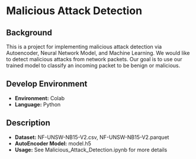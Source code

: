 # Malicious Attack Detection

## Background
This is a project for implementing malicious attack detection via Autoencoder, Neural Network Model, and Machine Learning. We would like to detect malicious attacks from network packets. Our goal is to use our trained model to classify an incoming packet to be benign or malicious.

## Develop Environment
* **Environment:** Colab
* **Language:** Python

## Description
* **Dataset:** NF-UNSW-NB15-V2.csv, NF-UNSW-NB15-V2.parquet
* **AutoEncoder Model:** model.h5
* **Usage:** See Malicious_Attack_Detection.ipynb for more details
